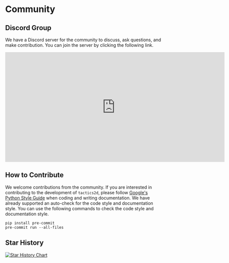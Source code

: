 # Community

## Discord Group

We have a Discord server for the community to discuss, ask questions, and make contribution. You can join the server by clicking the following link.

<iframe src="https://discordapp.com/widget?id=1209363816912126003&theme=system" width="700" height="350" allowtransparency="true" frameborder="0" sandbox="allow-popups allow-popups-to-escape-sandbox allow-same-origin allow-scripts"></iframe>

## How to Contribute

We welcome contributions from the community. If you are interested in contributing to the development of `tactics2d`, please follow [Google's Python Style Guide](https://google.github.io/styleguide/pyguide.html) when coding and writing documentation. We have already supported an auto-check for the code style and documentation style. You can use the following commands to check the code style and documentation style.

```shell
pip install pre-commit
pre-commit run --all-files
```

## Star History

[![Star History Chart](https://api.star-history.com/svg?repos=WoodOxen/Tactics2d&type=Timeline)](https://star-history.com/#WoodOxen/Tactics2d&Timeline)
